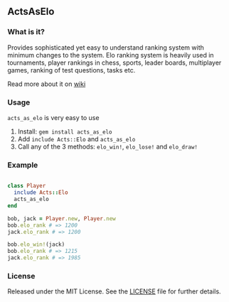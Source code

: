 ## ActsAsElo

### What is it?

Provides sophisticated yet easy to understand ranking system with minimum changes to the system.
Elo ranking system is heavily used in tournaments, player rankings in chess, sports, leader boards, multiplayer games, ranking of test questions, tasks etc.

Read more about it on [wiki](http://en.wikipedia.org/wiki/Elo_rating_system)

### Usage

`acts_as_elo` is very easy to use

1. Install: `gem install acts_as_elo`
2. Add `include Acts::Elo` and `acts_as_elo`
3. Call any of the 3 methods: `elo_win!`, `elo_lose!` and `elo_draw!`

### Example

```ruby

class Player
  include Acts::Elo
  acts_as_elo
end

bob, jack = Player.new, Player.new
bob.elo_rank # => 1200
jack.elo_rank # => 1200

bob.elo_win!(jack)
bob.elo_rank # => 1215
jack.elo_rank # => 1985
```

### License

Released under the MIT License. See the [LICENSE][license] file for further details.

[license]: https://github.com/tjbladez/acts_as_elo/blob/master/LICENSE